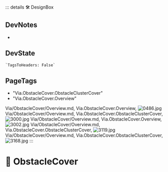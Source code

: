 ::: details 🛠 <dev>DesignBox</dev>

## DevNotes

-

## DevState

```py
`TagsToHeaders: False`
```

<h2>PageTags</h2>

- "Via.ObstacleCover.ObstacleClusterCover"
- "Via.ObstacleCover.Overview"

Via/ObstacleCover/Overview.md, <dev>Via.ObstacleCover.Overview</dev>, ![0486.jpg](/PaperPhoto/0486.jpg)
Via/ObstacleCover/Overview.md, <dev>Via.ObstacleCover.ObstacleClusterCover</dev>, ![3000.jpg](/PaperPhoto/3000.jpg)
Via/ObstacleCover/Overview.md, <dev>Via.ObstacleCover.Overview</dev>, ![3002.jpg](/PaperPhoto/3002.jpg)
Via/ObstacleCover/Overview.md, <dev>Via.ObstacleCover.ObstacleClusterCover</dev>, ![3119.jpg](/PaperPhoto/3119.jpg)
Via/ObstacleCover/Overview.md, <dev>Via.ObstacleCover.ObstacleClusterCover</dev>, ![3168.jpg](/PaperPhoto/3168.jpg)
:::

# 🔻 <via>ObstacleCover</via>
